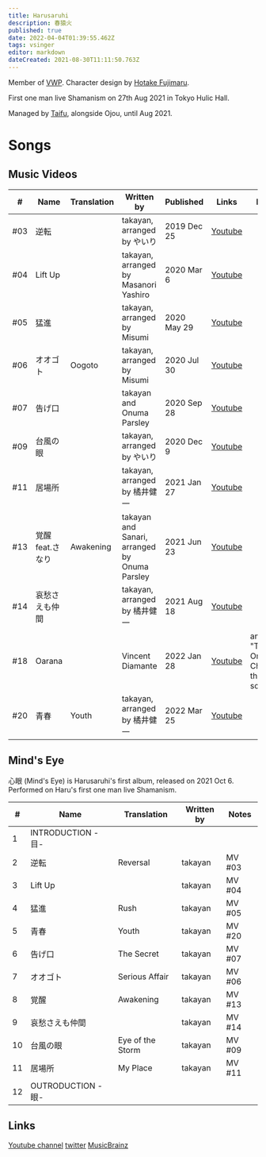 ```yaml
---
title: Harusaruhi
description: 春猿火
published: true
date: 2022-04-04T01:39:55.462Z
tags: vsinger
editor: markdown
dateCreated: 2021-08-30T11:11:50.763Z
---
```


Member of [VWP](/people/group/vwp). Character design by [Hotake Fujimaru](https://twitter.com/hotake6379).

First one man live Shamanism on 27th Aug 2021 in Tokyo Hulic Hall.

Managed by [Taifu](/people/managers/taifu), alongside Ojou, until Aug 2021.

# Songs

## Music Videos

| #   | Name             | Translation | Written by | Published | Links | Notes |
| --- | ---------------- | ----------- | ---------- | --------- | ----- | ----- |
| #03 | 逆転             |             | takayan, arranged by やいり | 2019 Dec 25 | [Youtube](https://www.youtube.com/watch?v=yaEIRyLkR_M) | |
| #04 | Lift Up          |             | takayan, arranged by Masanori Yashiro | 2020 Mar 6 | [Youtube](https://www.youtube.com/watch?v=fqE19qwpEjM) | |
| #05 | 猛進             |             | takayan, arranged by Misumi | 2020 May 29 | [Youtube](https://www.youtube.com/watch?v=KIGXxey4WnI) | |
| #06 | オオゴト         | Oogoto      | takayan, arranged by Misumi | 2020 Jul 30 | [Youtube](https://www.youtube.com/watch?v=c9P_rz0h9bI) | |
| #07 | 告げ口           |             | takayan and Onuma Parsley | 2020 Sep 28 | [Youtube](https://www.youtube.com/watch?v=J74fzBbd6rE) | |
| #09 | 台風の眼         |             | takayan, arranged by やいり | 2020 Dec 9 | [Youtube](https://www.youtube.com/watch?v=ZZldiI-3a7U) | |
| #11 | 居場所           |             | takayan, arranged by 橘井健一 | 2021 Jan 27 | [Youtube](https://www.youtube.com/watch?v=wpLOq_728dk) | |
| #13 | 覚醒 feat.さなり | Awakening    | takayan and Sanari, arranged by Onuma Parsley | 2021 Jun 23 | [Youtube](https://www.youtube.com/watch?v=-weEAWMKRdQ) | |
| #14 | 哀愁さえも仲間   |             | takayan, arranged by 橘井健一 | 2021 Aug 18 | [Youtube](https://www.youtube.com/watch?v=w83rx2V-WaQ) | |
| #18 | Oarana         |             | Vincent Diamante         | 2022 Jan 28 | [Youtube](https://www.youtube.com/watch?v=PZgW9ZmB150) | anime "The Orbital Children" theme song|
| #20 | 青春           | Youth      | takayan, arranged by 橘井健一 | 2022 Mar 25 | [Youtube](https://www.youtube.com/watch?v=FUU9jUFyRZM) | |

## Mind's Eye

心眼 (Mind's Eye) is Harusaruhi's first album, released on 2021 Oct 6. Performed on  Haru's first one man live Shamanism.

| #  | Name              | Translation         | Written by   | Notes  |
| -- | ----------------- | ------------------- | ------------ | ------ |
| 1  | INTRODUCTION -目- |                     |              |        |
| 2  | 逆転              | Reversal            | takayan      | MV #03 |
| 3  | Lift Up           |                     | takayan      | MV #04 |
| 4  | 猛進              | Rush                | takayan      | MV #05 |
| 5  | 青春              | Youth               | takayan      | MV #20 |
| 6  | 告げ口            | The Secret          | takayan      | MV #07 |
| 7  | オオゴト          | Serious Affair      | takayan      | MV #06 |
| 8  | 覚醒              | Awakening          | takayan      | MV #13 |
| 9  | 哀愁さえも仲間    |                     | takayan      | MV #14 |
| 10 | 台風の眼          | Eye of the Storm  | takayan      | MV #09 |
| 11 | 居場所            | My Place           | takayan      | MV #11 |
| 12 | 	OUTRODUCTION - 眼- |                   |              |  |

## Links
[Youtube channel](https://www.youtube.com/channel/UCE7gtjLeZKNXLp5YURzYYeg)
[twitter](https://twitter.com/harusaruhi)
[MusicBrainz](https://musicbrainz.org/artist/ec1fea33-7dcd-45eb-a7a0-f299236617da)
